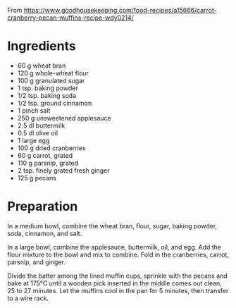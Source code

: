 From https://www.goodhousekeeping.com/food-recipes/a15666/carrot-cranberry-pecan-muffins-recipe-wdy0214/

Ingredients
===========

- 60 g wheat bran
- 120 g whole-wheat flour
- 100 g granulated sugar
- 1 tsp. baking powder
- 1/2 tsp. baking soda
- 1/2 tsp. ground cinnamon
- 1 pinch salt
- 250 g unsweetened applesauce
- 2.5 dl buttermilk
- 0.5 dl olive oil
- 1 large egg
- 100 g dried cranberries
- 60 g carrot, grated
- 110 g parsnip, grated
- 2 tsp. finely grated fresh ginger
- 125 g pecans

Preparation
===========

In a medium bowl, combine the wheat bran, flour, sugar, baking powder, soda, cinnamon, and salt.

In a large bowl, combine the applesauce, buttermilk, oil, and egg. Add the flour mixture to the bowl and mix to combine. Fold in the cranberries, carrot, parsnip, and ginger.

Divide the batter among the lined muffin cups, sprinkle with the pecans and bake at 175°C until a wooden pick inserted in the middle comes out clean, 25 to 27 minutes. Let the muffins cool in the pan for 5 minutes, then transfer to a wire rack.
